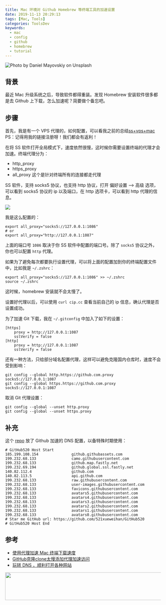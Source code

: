 ```yaml
---
title: Mac 环境对 Github Homebrew 等终端工具的加速设置
date: 2019-11-13 20:29:13
tags: [Mac, Tools]
categories: ToolsDev
keywords:
  - mac
  - config
  - github
  - homebrew
  - tutorial
---
```


![Photo by Daniel Mayovskiy on Unsplash](https://gitee.com/michael_xiang/images/raw/master/uPic/daniel-mayovskiy-ai6IRDJQMKw-unsplash.jpg)

## 背景

最近 Mac 升级系统之后，导致软件都得重装。发现 Homebrew 安装软件很多都是去 Github 上下载，怎么加速呢？简要做个备忘吧。

<!-- more -->

## 步骤

首先，我是有一个 VPS 代理的，如何配置，可以看我之前的总结[ss+vps+mac](https://michael728.github.io/2019/04/27/tools-ss-vps/) PS：记得用我的链接注册呀！我们都会有返利！

在将 SS 软件打开全局模式下，速度依然很慢，这时候你需要设置终端的代理才会加速。终端代理分为：
- http_proxy
- https_proxy
- all_proxy 这个是针对终端所有的连接都走代理

SS 软件，支持 socks5 协议，也支持 http 协议，打开 偏好设置 --> 高级 选项，可以看到 socks5 协议的 ip 以及端口，在 http 选项卡，可以看到 http 代理的信息。

![](https://gitee.com/michael_xiang/images/raw/master/Jietu20191114-230908.jpg)

我是这么配置的：
```
export all_proxy="socks5://127.0.0.1:1086"
# or
export all_proxy="http://127.0.0.1:1087"
```

上面的端口号 `1086` 取决于你 SS 软件中配置的端口号。除了 `socks5` 协议之外，你也可以配置 `http` 代理。

如果为了避免每次都要执行设置代理，可以将上面的配置加到你的终端配置文件中，比如我是 `~/.zshrc`：

```
export all_proxy="socks5://127.0.0.1:1086" >> ~/.zshrc
source ~/.zshrc
```

这时候，homebrew 安装就不会太慢了。

设置好代理以后，可以使用 `curl cip.cc` 查看当前自己的 ip 信息，确认代理是否设置成功。

为了加速 Git 下载，我在 `~/.gitconfig` 中加入了如下的设置：

```
[https]
    proxy = http://127.0.0.1:1087
    sslVerify = false
[http]
    proxy = http://127.0.0.1:1087
    sslVerify = false
```

还有一种方法，只给部分域名配置代理，这样可以避免克隆国内仓库时，速度不会受到影响：

```
git config --global http.https://github.com.proxy socks5://127.0.0.1:1087
git config --global https.https://github.com.proxy socks5://127.0.0.1:1087
```

取消 Git 代理设置：

```
git config --global --unset http.proxy
git config --global --unset https.proxy
```

## 补充

这个 [repo](https://github.com/521xueweihan/GitHub520#%E4%BA%8C%E4%BD%BF%E7%94%A8%E6%96%B9%E6%B3%95) 放了 Github 加速的 DNS 配置，以备特殊时期使用：

```
# GitHub520 Host Start
185.199.108.154               github.githubassets.com
199.232.68.133                camo.githubusercontent.com
199.232.68.133                github.map.fastly.net
199.232.69.194                github.global.ssl.fastly.net
140.82.112.4                  github.com
140.82.113.5                  api.github.com
199.232.68.133                raw.githubusercontent.com
199.232.68.133                user-images.githubusercontent.com
199.232.68.133                favicons.githubusercontent.com
199.232.68.133                avatars5.githubusercontent.com
199.232.68.133                avatars4.githubusercontent.com
199.232.68.133                avatars3.githubusercontent.com
199.232.68.133                avatars2.githubusercontent.com
199.232.68.133                avatars1.githubusercontent.com
199.232.68.133                avatars0.githubusercontent.com
# Star me GitHub url: https://github.com/521xueweihan/GitHub520
# GitHub520 Host End
```


## 参考

- [使用代理加速 Mac 终端下载速度](https://jdhao.github.io/2019/10/10/mac_proxy_in_terminal/)
- [GitHub克隆clone太慢添加代理加速访问](https://blog.gobyte.cn/post/1a22163b.html)
- [玩转 DNS ，顺利打开各种网站](https://mp.weixin.qq.com/s?__biz=MzI5MDM4NTYwOA==&mid=2247490173&idx=1&sn=9519518ab8e5d7ee3f7cd71cff370783&chksm=ec21e1dadb5668cc94bf2512460272d79484a8b6756bff904ee4461bbe8bfcb85d903146125d&mpshare=1&scene=1&srcid=&sharer_sharetime=1584440373309&sharer_shareid=ae8eb1508a08c1b134df82bb484ea38d#rd)

<a href="https://www.vultr.com/?ref=7488919"><img src="https://www.vultr.com/media/banners/banner_728x90.png" width="728" height="90"></a>